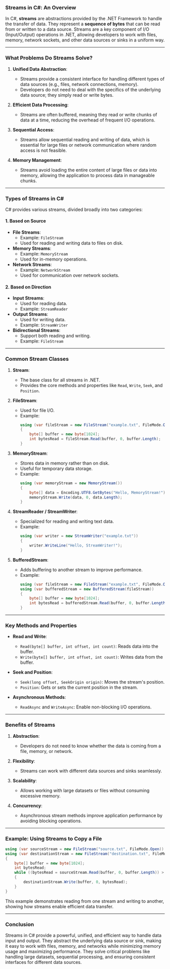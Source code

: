 ﻿### **Streams in C#: An Overview**

In C#, **streams** are abstractions provided by the .NET Framework to handle the transfer of data. They represent a **sequence of bytes** that can be read from or written to a data source. Streams are a key component of I/O (Input/Output) operations in .NET, allowing developers to work with files, memory, network sockets, and other data sources or sinks in a uniform way.

---

### **What Problems Do Streams Solve?**

1. **Unified Data Abstraction**:
   - Streams provide a consistent interface for handling different types of data sources (e.g., files, network connections, memory).
   - Developers do not need to deal with the specifics of the underlying data source; they simply read or write bytes.

2. **Efficient Data Processing**:
   - Streams are often buffered, meaning they read or write chunks of data at a time, reducing the overhead of frequent I/O operations.

3. **Sequential Access**:
   - Streams allow sequential reading and writing of data, which is essential for large files or network communication where random access is not feasible.

4. **Memory Management**:
   - Streams avoid loading the entire content of large files or data into memory, allowing the application to process data in manageable chunks.

---

### **Types of Streams in C#**

C# provides various streams, divided broadly into two categories:

#### **1. Based on Source**
- **File Streams**:
  - Example: `FileStream`
  - Used for reading and writing data to files on disk.
- **Memory Streams**:
  - Example: `MemoryStream`
  - Used for in-memory operations.
- **Network Streams**:
  - Example: `NetworkStream`
  - Used for communication over network sockets.

#### **2. Based on Direction**
- **Input Streams**:
  - Used for reading data.
  - Example: `StreamReader`
- **Output Streams**:
  - Used for writing data.
  - Example: `StreamWriter`
- **Bidirectional Streams**:
  - Support both reading and writing.
  - Example: `FileStream`

---

### **Common Stream Classes**

1. **Stream**:
   - The base class for all streams in .NET.
   - Provides the core methods and properties like `Read`, `Write`, `Seek`, and `Position`.

2. **FileStream**:
   - Used for file I/O.
   - Example:
     ```csharp
     using (var fileStream = new FileStream("example.txt", FileMode.Open))
     {
         byte[] buffer = new byte[1024];
         int bytesRead = fileStream.Read(buffer, 0, buffer.Length);
     }
     ```

3. **MemoryStream**:
   - Stores data in memory rather than on disk.
   - Useful for temporary data storage.
   - Example:
     ```csharp
     using (var memoryStream = new MemoryStream())
     {
         byte[] data = Encoding.UTF8.GetBytes("Hello, MemoryStream!");
         memoryStream.Write(data, 0, data.Length);
     }
     ```

4. **StreamReader / StreamWriter**:
   - Specialized for reading and writing text data.
   - Example:
     ```csharp
     using (var writer = new StreamWriter("example.txt"))
     {
         writer.WriteLine("Hello, StreamWriter!");
     }
     ```

5. **BufferedStream**:
   - Adds buffering to another stream to improve performance.
   - Example:
     ```csharp
     using (var fileStream = new FileStream("example.txt", FileMode.Open))
     using (var bufferedStream = new BufferedStream(fileStream))
     {
         byte[] buffer = new byte[1024];
         int bytesRead = bufferedStream.Read(buffer, 0, buffer.Length);
     }
     ```

---

### **Key Methods and Properties**

- **Read and Write**:
  - `Read(byte[] buffer, int offset, int count)`: Reads data into the buffer.
  - `Write(byte[] buffer, int offset, int count)`: Writes data from the buffer.
  
- **Seek and Position**:
  - `Seek(long offset, SeekOrigin origin)`: Moves the stream's position.
  - `Position`: Gets or sets the current position in the stream.

- **Asynchronous Methods**:
  - `ReadAsync` and `WriteAsync`: Enable non-blocking I/O operations.

---

### **Benefits of Streams**

1. **Abstraction**:
   - Developers do not need to know whether the data is coming from a file, memory, or network.

2. **Flexibility**:
   - Streams can work with different data sources and sinks seamlessly.

3. **Scalability**:
   - Allows working with large datasets or files without consuming excessive memory.

4. **Concurrency**:
   - Asynchronous stream methods improve application performance by avoiding blocking operations.

---

### **Example: Using Streams to Copy a File**
```csharp
using (var sourceStream = new FileStream("source.txt", FileMode.Open))
using (var destinationStream = new FileStream("destination.txt", FileMode.Create))
{
    byte[] buffer = new byte[1024];
    int bytesRead;
    while ((bytesRead = sourceStream.Read(buffer, 0, buffer.Length)) > 0)
    {
        destinationStream.Write(buffer, 0, bytesRead);
    }
}
```

This example demonstrates reading from one stream and writing to another, showing how streams enable efficient data transfer.

---

### **Conclusion**
Streams in C# provide a powerful, unified, and efficient way to handle data input and output. They abstract the underlying data source or sink, making it easy to work with files, memory, and networks while minimizing memory usage and maximizing performance. They solve critical problems like handling large datasets, sequential processing, and ensuring consistent interfaces for different data sources.
